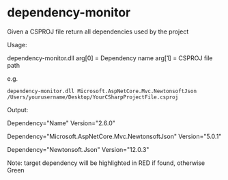 # dependency-monitor
Given a CSPROJ file return all dependencies used by the project 


Usage:

dependency-monitor.dll 
  arg[0] = Dependency name
  arg[1] = CSPROJ file path
  
e.g.

```
dependency-monitor.dll Microsoft.AspNetCore.Mvc.NewtonsoftJson /Users/yourusername/Desktop/YourCSharpProjectFile.csproj
```

Output:

Dependency="Name" Version="2.6.0"

Dependency="Microsoft.AspNetCore.Mvc.NewtonsoftJson" Version="5.0.1"

Dependency="Newtonsoft.Json" Version="12.0.3" 

Note: target dependency will be highlighted in RED if found, otherwise Green
